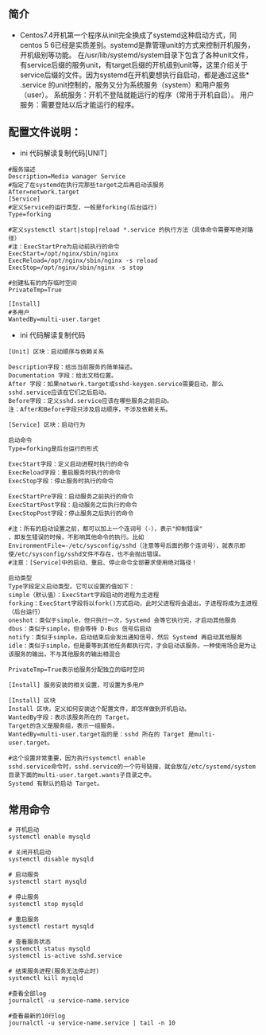 ## 简介

- Centos7.4开机第一个程序从init完全换成了systemd这种启动方式，同centos 5 6已经是实质差别。systemd是靠管理unit的方式来控制开机服务，开机级别等功能。
  在/usr/lib/systemd/system目录下包含了各种unit文件，有service后缀的服务unit，有target后缀的开机级别unit等，这里介绍关于service后缀的文件。因为systemd在开机要想执行自启动，都是通过这些*
  .service 的unit控制的，服务又分为系统服务（system）和用户服务（user）。
  系统服务：开机不登陆就能运行的程序（常用于开机自启）。
  用户服务：需要登陆以后才能运行的程序。

## 配置文件说明：

- ini 代码解读复制代码[UNIT]

```shell
#服务描述
Description=Media wanager Service
#指定了在systemd在执行完那些target之后再启动该服务
After=network.target
[Service]
#定义Service的运行类型，一般是forking(后台运行)   
Type=forking

#定义systemctl start|stop|reload *.service 的执行方法（具体命令需要写绝对路径）
#注：ExecStartPre为启动前执行的命令
ExecStart=/opt/nginx/sbin/nginx
ExecReload=/opt/nginx/sbin/nginx -s reload
ExecStop=/opt/nginx/sbin/nginx -s stop

#创建私有的内存临时空间
PrivateTmp=True

[Install]
#多用户
WantedBy=multi-user.target
```

- ini 代码解读复制代码

```shell
[Unit] 区块：启动顺序与依赖关系

Description字段：给出当前服务的简单描述。
Documentation 字段：给出文档位置。
After 字段：如果network.target或sshd-keygen.service需要启动，那么sshd.service应该在它们之后启动。
Before字段：定义sshd.service应该在哪些服务之前启动。
注：After和Before字段只涉及启动顺序，不涉及依赖关系。

[Service] 区块：启动行为

启动命令
Type=forking是后台运行的形式

ExecStart字段：定义启动进程时执行的命令
ExecReload字段：重启服务时执行的命令
ExecStop字段：停止服务时执行的命令

ExecStartPre字段：启动服务之前执行的命令
ExecStartPost字段：启动服务之后执行的命令
ExecStopPost字段：停止服务之后执行的命令

#注：所有的启动设置之前，都可以加上一个连词号（-），表示"抑制错误"
，即发生错误的时候，不影响其他命令的执行。比如EnvironmentFile=-/etc/sysconfig/sshd（注意等号后面的那个连词号），就表示即使/etc/sysconfig/sshd文件不存在，也不会抛出错误。
#注意：[Service]中的启动、重启、停止命令全部要求使用绝对路径！

启动类型
Type字段定义启动类型。它可以设置的值如下：
simple（默认值）：ExecStart字段启动的进程为主进程
forking：ExecStart字段将以fork()方式启动，此时父进程将会退出，子进程将成为主进程（后台运行）
oneshot：类似于simple，但只执行一次，Systemd 会等它执行完，才启动其他服务
dbus：类似于simple，但会等待 D-Bus 信号后启动
notify：类似于simple，启动结束后会发出通知信号，然后 Systemd 再启动其他服务
idle：类似于simple，但是要等到其他任务都执行完，才会启动该服务。一种使用场合是为让该服务的输出，不与其他服务的输出相混合

PrivateTmp=True表示给服务分配独立的临时空间

[Install] 服务安装的相关设置，可设置为多用户

[Install] 区块
Install 区块，定义如何安装这个配置文件，即怎样做到开机启动。
WantedBy字段：表示该服务所在的 Target。
Target的含义是服务组，表示一组服务。
WantedBy=multi-user.target指的是：sshd 所在的 Target 是multi-user.target。

#这个设置非常重要，因为执行systemctl enable
sshd.service命令时，sshd.service的一个符号链接，就会放在/etc/systemd/system目录下面的multi-user.target.wants子目录之中。
Systemd 有默认的启动 Target。
```

## 常用命令

```shell
# 开机启动
systemctl enable mysqld

# 关闭开机启动
systemctl disable mysqld

# 启动服务
systemctl start mysqld

# 停止服务
systemctl stop mysqld

# 重启服务
systemctl restart mysqld

# 查看服务状态
systemctl status mysqld
systemctl is-active sshd.service

# 结束服务进程(服务无法停止时)
systemctl kill mysqld

#查看全部log
journalctl -u service-name.service

#查看最新的10行log
journalctl -u service-name.service | tail -n 10
```